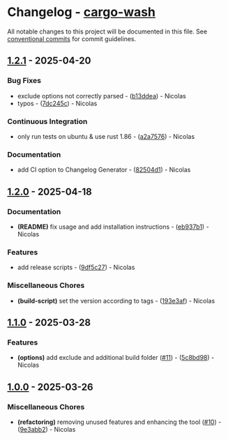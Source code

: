 # Changelog - [cargo-wash](https://github.com/bircni/cargo-wash)

All notable changes to this project will be documented in this file. See [conventional commits](https://www.conventionalcommits.org/) for commit guidelines.

## [1.2.1](https://github.com/bircni/cargo-wash/compare/1.2.0..1.2.1) - 2025-04-20

### Bug Fixes

- exclude options not correctly parsed - ([b13ddea](https://github.com/bircni/cargo-wash/commit/b13ddea365ab59b7f89ebeffc98db394daedb551)) - Nicolas
- typos - ([7dc245c](https://github.com/bircni/cargo-wash/commit/7dc245c031e2b006639a7d83b04249153dd3ca23)) - Nicolas

### Continuous Integration

- only run tests on ubuntu & use rust 1.86 - ([a2a7576](https://github.com/bircni/cargo-wash/commit/a2a7576de12ed61af590891e15aabd8cbceb284b)) - Nicolas

### Documentation

- add CI option to Changelog Generator - ([82504d1](https://github.com/bircni/cargo-wash/commit/82504d166f8a77098d73fdaf3d4949626835a0b0)) - Nicolas

## [1.2.0](https://github.com/bircni/cargo-wash/compare/1.1.0..1.2.0) - 2025-04-18

### Documentation

- **(README)** fix usage and add installation instructions - ([eb937b1](https://github.com/bircni/cargo-wash/commit/eb937b1e58f8ac46b5ca751c932de5059f37dc13)) - Nicolas

### Features

- add release scripts - ([9df5c27](https://github.com/bircni/cargo-wash/commit/9df5c27f66d698616efa4f2bfa52a1863eb6f2d3)) - Nicolas

### Miscellaneous Chores

- **(build-script)** set the version according to tags - ([193e3af](https://github.com/bircni/cargo-wash/commit/193e3afc2400631bf651650bd7e3d90a700ad841)) - Nicolas

## [1.1.0](https://github.com/bircni/cargo-wash/compare/1.0.0..1.1.0) - 2025-03-28

### Features

- **(options)** add exclude and additional build folder ([#11](https://github.com/bircni/cargo-wash/issues/11)) - ([5c8bd98](https://github.com/bircni/cargo-wash/commit/5c8bd9874854e23f4822bc3a1483af7abd037a75)) - Nicolas

## [1.0.0](https://github.com/bircni/cargo-wash/compare/0.2.5..1.0.0) - 2025-03-26

### Miscellaneous Chores

- **(refactoring)** removing unused features and enhancing the tool ([#10](https://github.com/bircni/cargo-wash/issues/10)) - ([9e3abb2](https://github.com/bircni/cargo-wash/commit/9e3abb2e3a96c9c7cbb4567441ff9fad7748787b)) - Nicolas
